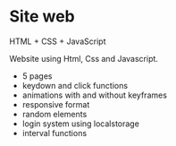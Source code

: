 # Site web 
HTML + CSS + JavaScript

Website using Html, Css and Javascript. 
- 5 pages
- keydown and click functions
- animations with and without keyframes
- responsive format
- random elements
- login system using localstorage 
- interval functions 
